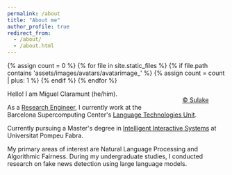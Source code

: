 ```yaml
---
permalink: /about
title: "About me"
author_profile: true
redirect_from: 
  - /about/
  - /about.html
---
```


{% assign count = 0 %}
{% for file in site.static_files %}
  {% if file.path contains 'assets/images/avatars/avatarimage_' %}
    {% assign count = count | plus: 1 %}
  {% endif %}
{% endfor %}

<figure style="float: right;" class="align-right">
  <img id="randomImage" src=""/>
  <figcaption style="text-align: center;">
    <a href="https://www.sulake.com/">© Sulake</a>
  </figcaption>
</figure>

<script>
  const randNum = Math.floor(Math.random() * {{ count }});
  document.getElementById('randomImage').src = 'assets/images/avatars/avatarimage_' + randNum + '.png';
</script>

Hello! I am Miguel Claramunt (he/him).

As a [Research Engineer](https://www.bsc.es/claramunt-argote-miguel), I currently work at the Barcelona Supercomputing Center's [Language Technologies Unit](https://www.bsc.es/discover-bsc/organisation/research-departments/language-technologies-unit).

Currently pursuing a Master's degree in [Intelligent Interactive Systems](https://www.upf.edu/web/iis) at Universitat Pompeu Fabra.

My primary areas of interest are Natural Language Processing and Algorithmic Fairness. During my undergraduate studies, I conducted research on fake news detection using large language models.